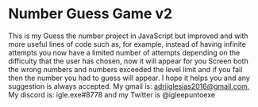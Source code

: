 # Number Guess Game v2
This is my Guess the number project in JavaScript but improved and with more useful lines of code such as, for example, instead of having infinite attempts you now have a limited number of attempts depending on the difficulty that the user has chosen, now it will appear for you Screen both the wrong numbers and numbers exceeded the level limit and if you fail then the number you had to guess will appear.
I hope it helps you and any suggestion is always accepted. My gmail is: adriiglesias2016@gmail.com, My discord is: igle.exe#8778 and my Twitter is @igleepuntoexe
